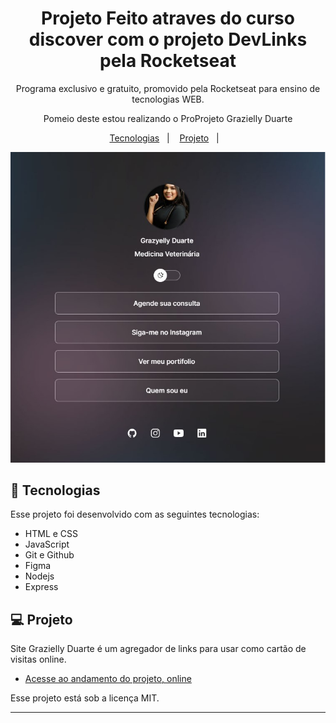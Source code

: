 <h1 align="center"> Projeto Feito atraves do curso discover com o projeto DevLinks pela Rocketseat </h1>

<p align="center">
Programa exclusivo e gratuito, promovido pela Rocketseat para ensino de tecnologias WEB. <br/>
<p align="center">
Pomeio deste estou realizando o ProProjeto Grazielly Duarte <br/>


<p align="center">
  <a href="#-tecnologias">Tecnologias</a>&nbsp;&nbsp;&nbsp;|&nbsp;&nbsp;&nbsp;
  <a href="#-projeto">Projeto</a>&nbsp;&nbsp;&nbsp;|&nbsp;&nbsp;&nbsp;
 
  
</p>

<p align="center">
  <img alt="License" src="assets/layougdd.jpg">
</p>



## 🚀 Tecnologias

Esse projeto foi desenvolvido com as seguintes tecnologias:

- HTML e CSS
- JavaScript
- Git e Github
- Figma
- Nodejs 
- Express

## 💻 Projeto

Site Grazielly Duarte é um agregador de links para usar como cartão de visitas online.

- [Acesse ao andamento do projeto, online](https://srjohn1.github.io/Project-DevLinks/#)





Esse projeto está sob a licença MIT.

---

